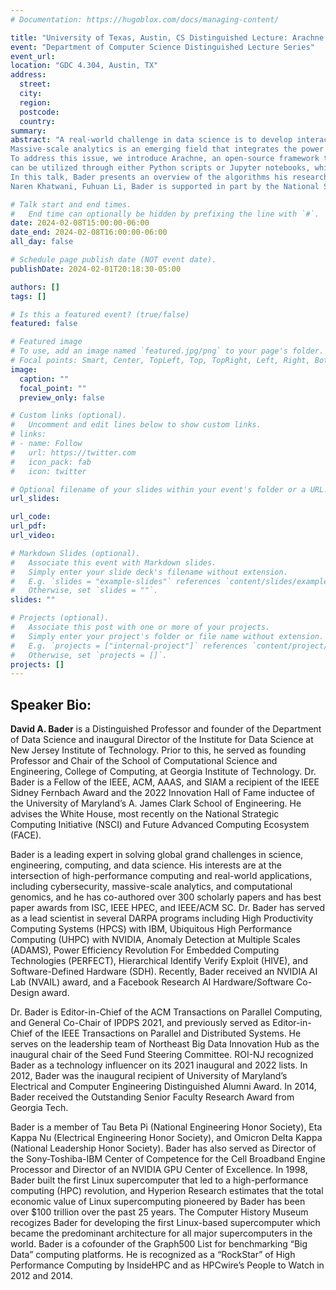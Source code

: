 ```yaml
---
# Documentation: https://hugoblox.com/docs/managing-content/

title: "University of Texas, Austin, CS Distinguished Lecture: Arachne: An Open-Source Framework for Interactive Massive-Scale Graph Analytics"
event: "Department of Computer Science Distinguished Lecture Series"
event_url:
location: "GDC 4.304, Austin, TX"
address:
  street:
  city:
  region:
  postcode:
  country:
summary:
abstract: "A real-world challenge in data science is to develop interactive methods for quickly analyzing new and novel data sets that are potentially of massive scale. In this talk, Bader will discuss his development of graph algorithms in the context of Arkouda, an open-source NumPy-like replacement for interactive data science on tens of terabytes of data.
Massive-scale analytics is an emerging field that integrates the power of high-performance computing and mathematical modeling to extract key insights and information from large-scale data sets. Productivity in massive-scale analytics entails quick interpretation of results through easy-to-use frameworks, while also adhering to design principles that combine high-performance computing and user-friendly simplicity. However, data scientists often encounter challenges, especially with graph analytics, which require the analysis of complex data from various domains, such as the cybersecurity, natural and social sciences.
To address this issue, we introduce Arachne, an open-source framework that enhances accessibility and usability in massive-scale graph analytics. Arachne offers novel algorithms and implementations of graph kernels for efficient data analysis, such as connected components, breadth-first search, triangle counting, k-truss, among others. The high-performance algorithms are integrated into a back-end server written in HPE/Cray’s Chapel language and can be accessed through a Python application programming interface (API). Arachne’s back-end server is compatible with Linux supercomputers, is easy to set up, and
can be utilized through either Python scripts or Jupyter notebooks, which makes it a desirable tool for data scientists who have access to high performance computers.
In this talk, Bader presents an overview of the algorithms his research group has implemented into Arachne and, if applicable, the algorithmic innovations of each. Further, Bader will discuss improvements to our graph data structure to store extra information such as node labels, edge relationships, and node and edge properties. Arachne is built as an extension to the open-source Arkouda framework and allows for graphs to be generated from Arkouda dataframes. The open-source code for Arachne can be found at https://github.com/Bears-R-Us/arkouda-njit. This is joint work with Oliver Alvarado Rodriguez, Zhihui Du, Joseph Patchett,
Naren Khatwani, Fuhuan Li, Bader is supported in part by the National Science Foundation award CCF-2109988."

# Talk start and end times.
#   End time can optionally be hidden by prefixing the line with `#`.
date: 2024-02-08T15:00:00-06:00
date_end: 2024-02-08T16:00:00-06:00
all_day: false

# Schedule page publish date (NOT event date).
publishDate: 2024-02-01T20:18:30-05:00

authors: []
tags: []

# Is this a featured event? (true/false)
featured: false

# Featured image
# To use, add an image named `featured.jpg/png` to your page's folder. 
# Focal points: Smart, Center, TopLeft, Top, TopRight, Left, Right, BottomLeft, Bottom, BottomRight.
image:
  caption: ""
  focal_point: ""
  preview_only: false

# Custom links (optional).
#   Uncomment and edit lines below to show custom links.
# links:
# - name: Follow
#   url: https://twitter.com
#   icon_pack: fab
#   icon: twitter

# Optional filename of your slides within your event's folder or a URL.
url_slides:

url_code:
url_pdf:
url_video:

# Markdown Slides (optional).
#   Associate this event with Markdown slides.
#   Simply enter your slide deck's filename without extension.
#   E.g. `slides = "example-slides"` references `content/slides/example-slides.md`.
#   Otherwise, set `slides = ""`.
slides: ""

# Projects (optional).
#   Associate this post with one or more of your projects.
#   Simply enter your project's folder or file name without extension.
#   E.g. `projects = ["internal-project"]` references `content/project/deep-learning/index.md`.
#   Otherwise, set `projects = []`.
projects: []
---
```


## Speaker Bio: ##

**David A. Bader** is a Distinguished Professor and founder of the Department of Data Science and inaugural Director of the Institute for Data Science at New Jersey Institute of Technology. Prior to this, he served as founding Professor and Chair of the School of Computational Science and Engineering, College of Computing, at Georgia Institute of Technology. Dr. Bader is a Fellow of the IEEE, ACM, AAAS, and SIAM a recipient of the IEEE Sidney Fernbach Award and the 2022 Innovation Hall of Fame inductee of the University of Maryland’s A. James Clark
School of Engineering. He advises the White House, most recently on the National Strategic Computing Initiative (NSCI) and Future Advanced Computing Ecosystem (FACE).

Bader is a leading expert in solving global grand challenges in science, engineering, computing, and data science. His interests are at the intersection of high-performance computing and real-world applications, including cybersecurity, massive-scale analytics, and computational genomics, and he has co-authored over 300 scholarly papers and has best paper awards from ISC, IEEE HPEC, and IEEE/ACM SC. Dr. Bader has served as a lead scientist in several DARPA programs including High Productivity Computing Systems (HPCS) with IBM, Ubiquitous High Performance Computing (UHPC) with NVIDIA, Anomaly Detection at Multiple Scales (ADAMS), Power Efficiency Revolution For Embedded Computing Technologies (PERFECT), Hierarchical Identify Verify Exploit (HIVE), and Software-Defined Hardware (SDH). Recently, Bader received an NVIDIA AI Lab (NVAIL) award, and a Facebook Research AI Hardware/Software Co-Design award.

Dr. Bader is Editor-in-Chief of the ACM Transactions on Parallel Computing, and General Co-Chair of IPDPS 2021, and previously served as Editor-in-Chief of the IEEE Transactions on Parallel and Distributed Systems. He serves on the leadership team of Northeast Big Data
Innovation Hub as the inaugural chair of the Seed Fund Steering Committee. ROI-NJ recognized Bader as a technology influencer on its 2021 inaugural and 2022 lists. In 2012, Bader was the inaugural recipient of University of Maryland’s Electrical and Computer Engineering Distinguished Alumni Award. In 2014, Bader received the Outstanding Senior Faculty Research Award from Georgia Tech.

Bader is a member of Tau Beta Pi (National Engineering Honor Society),
Eta Kappa Nu (Electrical Engineering Honor Society), and Omicron Delta
Kappa (National Leadership Honor Society). Bader has also served as
Director of the Sony-Toshiba-IBM Center of Competence for the Cell
Broadband Engine Processor and Director of an NVIDIA GPU Center of
Excellence. In 1998, Bader built the first Linux supercomputer that
led to a high-performance computing (HPC) revolution, and Hyperion
Research estimates that the total economic value of Linux
supercomputing pioneered by Bader has been over $100 trillion over the
past 25 years. The Computer History Museum recogizes Bader for
developing the first Linux-based supercomputer which became the
predominant architecture for all major supercomputers in the
world. Bader is a cofounder of the Graph500 List for benchmarking “Big
Data” computing platforms. He is recognized as a “RockStar” of High
Performance Computing by InsideHPC and as HPCwire’s People to Watch in
2012 and 2014.
